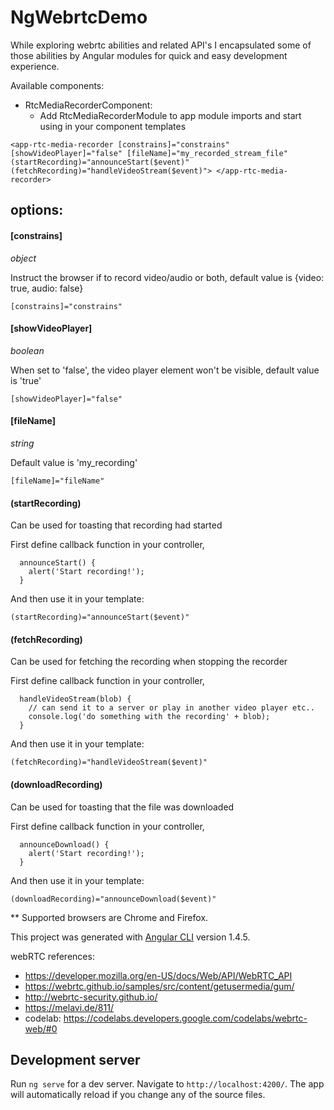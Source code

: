 # NgWebrtcDemo

While exploring webrtc abilities and related API's I encapsulated some of those abilities by Angular modules for quick and easy development experience.

Available components:

- RtcMediaRecorderComponent:
  - Add RtcMediaRecorderModule to app module imports and start using in your component templates   
 
` <app-rtc-media-recorder [constrains]="constrains"
   [showVideoPlayer]="false" [fileName]="my_recorded_stream_file"
   (startRecording)="announceStart($event)" (fetchRecording)="handleVideoStream($event)">
   </app-rtc-media-recorder> `

## options:
#### [constrains]
_object_

Instruct the browser if to record video/audio or both, default value is {video: true, audio: false}

```
[constrains]="constrains"

```
#### [showVideoPlayer]
_boolean_

When set to 'false', the video player element won't be visible, default value is 'true'

```
[showVideoPlayer]="false"

```
#### [fileName]
_string_

Default value is 'my_recording'

```
[fileName]="fileName"

```   
#### (startRecording)

Can be used for toasting that recording had started

First define callback function in your controller,
```
  announceStart() {
    alert('Start recording!');
  }
```

And then use it in your template:
``` 
(startRecording)="announceStart($event)"
```
#### (fetchRecording)

Can be used for fetching the recording when stopping the recorder

First define callback function in your controller,
```
  handleVideoStream(blob) {
    // can send it to a server or play in another video player etc..
    console.log('do something with the recording' + blob);
  }
```

And then use it in your template:
``` 
(fetchRecording)="handleVideoStream($event)"
```
#### (downloadRecording)

Can be used for toasting that the file was downloaded

First define callback function in your controller,
```
  announceDownload() {
    alert('Start recording!');
  }
```

And then use it in your template:
``` 
(downloadRecording)="announceDownload($event)"
```

** Supported browsers are Chrome and Firefox.

This project was generated with [Angular CLI](https://github.com/angular/angular-cli) version 1.4.5.



webRTC references:
- https://developer.mozilla.org/en-US/docs/Web/API/WebRTC_API
- https://webrtc.github.io/samples/src/content/getusermedia/gum/
- http://webrtc-security.github.io/
- https://melavi.de/811/
- codelab: https://codelabs.developers.google.com/codelabs/webrtc-web/#0


## Development server

Run `ng serve` for a dev server. Navigate to `http://localhost:4200/`. The app will automatically reload if you change any of the source files.
